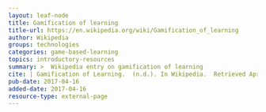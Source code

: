 ```yaml
---
layout: leaf-node
title: Gamification of learning
title-url: https://en.wikipedia.org/wiki/Gamification_of_learning
author: Wikipedia
groups: technologies
categories: game-based-learning
topics: introductory-resources
summary: >	Wikipedia entry on gamification of learning
cite: | Gamification of Learning.  (n.d.). In Wikipedia.  Retrieved April 16, 2017, from https://en.wikipedia.org/wiki/Gamification_of_learning
pub-date: 2017-04-16
added-date: 2017-04-16
resource-type: external-page
---
```

